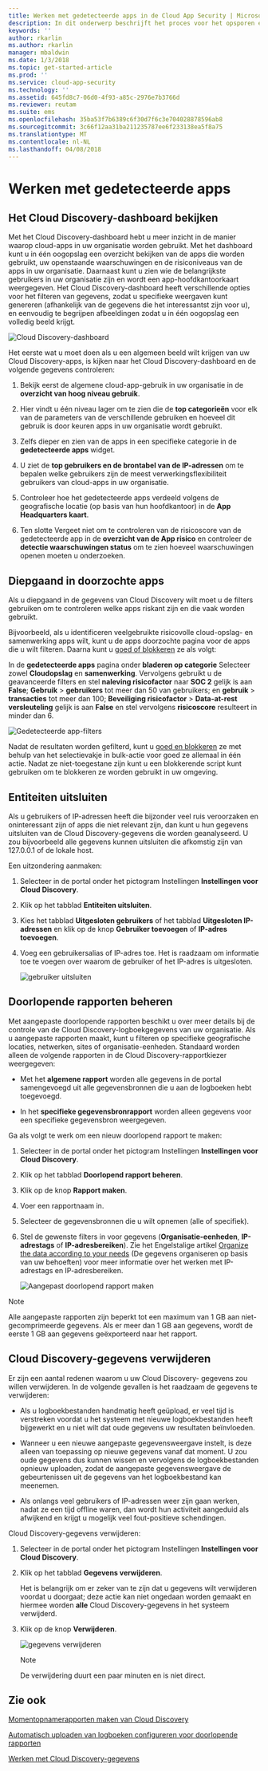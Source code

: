 ```yaml
---
title: Werken met gedetecteerde apps in de Cloud App Security | Microsoft Docs
description: In dit onderwerp beschrijft het proces voor het opsporen en oplossen van problemen met risicovolle cloud discovery-apps in de Cloud App Security.
keywords: ''
author: rkarlin
ms.author: rkarlin
manager: mbaldwin
ms.date: 1/3/2018
ms.topic: get-started-article
ms.prod: ''
ms.service: cloud-app-security
ms.technology: ''
ms.assetid: 645fd8c7-06d0-4f93-a85c-2976e7b3766d
ms.reviewer: reutam
ms.suite: ems
ms.openlocfilehash: 35ba53f7b6389c6f30d7f6c3e704028878596ab8
ms.sourcegitcommit: 3c66f12aa31ba211235787ee6f233138ea5f8a75
ms.translationtype: MT
ms.contentlocale: nl-NL
ms.lasthandoff: 04/08/2018
---
```

# <a name="working-with-discovered-apps"></a>Werken met gedetecteerde apps

## <a name="review-the-cloud-discovery-dashboard"></a>Het Cloud Discovery-dashboard bekijken

Met het Cloud Discovery-dashboard hebt u meer inzicht in de manier waarop cloud-apps in uw organisatie worden gebruikt. Met het dashboard kunt u in één oogopslag een overzicht bekijken van de apps die worden gebruikt, uw openstaande waarschuwingen en de risiconiveaus van de apps in uw organisatie. Daarnaast kunt u zien wie de belangrijkste gebruikers in uw organisatie zijn en wordt een app-hoofdkantoorkaart weergegeven. Het Cloud Discovery-dashboard heeft verschillende opties voor het filteren van gegevens, zodat u specifieke weergaven kunt genereren (afhankelijk van de gegevens die het interessantst zijn voor u), en eenvoudig te begrijpen afbeeldingen zodat u in één oogopslag een volledig beeld krijgt.

![Cloud Discovery-dashboard](./media/cloud-discovery-dashboard.png)

Het eerste wat u moet doen als u een algemeen beeld wilt krijgen van uw Cloud Discovery-apps, is kijken naar het Cloud Discovery-dashboard en de volgende gegevens controleren:
 
1. Bekijk eerst de algemene cloud-app-gebruik in uw organisatie in de **overzicht van hoog niveau gebruik**.

2. Hier vindt u één niveau lager om te zien die de **top categorieën** voor elk van de parameters van de verschillende gebruiken en hoeveel dit gebruik is door keuren apps in uw organisatie wordt gebruikt.

3. Zelfs dieper en zien van de apps in een specifieke categorie in de **gedetecteerde apps** widget.

4. U ziet de **top gebruikers en de brontabel van de IP-adressen** om te bepalen welke gebruikers zijn de meest verwerkingsflexibiliteit gebruikers van cloud-apps in uw organisatie.
5. Controleer hoe het gedetecteerde apps verdeeld volgens de geografische locatie (op basis van hun hoofdkantoor) in de **App Headquarters kaart**.

6. Ten slotte Vergeet niet om te controleren van de risicoscore van de gedetecteerde app in de **overzicht van de App risico** en controleer de **detectie waarschuwingen status** om te zien hoeveel waarschuwingen openen moeten u onderzoeken.

## <a name="deep-dive-into-discovered-apps"></a>Diepgaand in doorzochte apps
Als u diepgaand in de gegevens van Cloud Discovery wilt moet u de filters gebruiken om te controleren welke apps riskant zijn en die vaak worden gebruikt.


Bijvoorbeeld, als u identificeren veelgebruikte risicovolle cloud-opslag- en samenwerking apps wilt, kunt u de apps doorzochte pagina voor de apps die u wilt filteren. Daarna kunt u [goed of blokkeren](governance-discovery.md) ze als volgt:

In de **gedetecteerde apps** pagina onder **bladeren op categorie** Selecteer zowel **Cloudopslag** en **samenwerking**. Vervolgens gebruikt u de geavanceerde filters en stel **naleving risicofactor** naar **SOC 2** gelijk is aan **False**; **Gebruik** > **gebruikers** tot meer dan 50 van gebruikers; en **gebruik** > **transacties** tot meer dan 100; **Beveiliging risicofactor** > **Data-at-rest versleuteling** gelijk is aan **False** en stel vervolgens **risicoscore** resulteert in minder dan 6.

![Gedetecteerde app-filters](./media/discovered-app-filters.png)

Nadat de resultaten worden gefilterd, kunt u [goed en blokkeren](governance-discovery.md) ze met behulp van het selectievakje in bulk-actie voor goed ze allemaal in één actie. Nadat ze niet-toegestane zijn kunt u een blokkerende script kunt gebruiken om te blokkeren ze worden gebruikt in uw omgeving.


## <a name="exclude-entities"></a>Entiteiten uitsluiten  
Als u gebruikers of IP-adressen heeft die bijzonder veel ruis veroorzaken en oninteressant zijn of apps die niet relevant zijn, dan kunt u hun gegevens uitsluiten van de Cloud Discovery-gegevens die worden geanalyseerd. U zou bijvoorbeeld alle gegevens kunnen uitsluiten die afkomstig zijn van 127.0.0.1 of de lokale host.  
  
Een uitzondering aanmaken:  
  
1.  Selecteer in de portal onder het pictogram Instellingen **Instellingen voor Cloud Discovery**.  
  
2.  Klik op het tabblad **Entiteiten uitsluiten**.  
  
3.  Kies het tabblad **Uitgesloten gebruikers** of het tabblad **Uitgesloten IP-adressen** en klik op de knop **Gebruiker toevoegen** of **IP-adres toevoegen**.  
  
4.  Voeg een gebruikersalias of IP-adres toe. Het is raadzaam om informatie toe te voegen over waarom de gebruiker of het IP-adres is uitgesloten.  
  
     ![gebruiker uitsluiten](./media/exclude-user.png "gebruiker uitsluiten")  
  
## <a name="manage-continuous-reports"></a>Doorlopende rapporten beheren  
Met aangepaste doorlopende rapporten beschikt u over meer details bij de controle van de Cloud Discovery-logboekgegevens van uw organisatie. Als u aangepaste rapporten maakt, kunt u filteren op specifieke geografische locaties, netwerken, sites of organisatie-eenheden. Standaard worden alleen de volgende rapporten in de Cloud Discovery-rapportkiezer weergegeven:  
  
-  Met het **algemene rapport** worden alle gegevens in de portal samengevoegd uit alle gegevensbronnen die u aan de logboeken hebt toegevoegd.  
  
- In het **specifieke gegevensbronrapport** worden alleen gegevens voor een specifieke gegevensbron weergegeven.  
  
Ga als volgt te werk om een nieuw doorlopend rapport te maken:  
  
1.  Selecteer in de portal onder het pictogram Instellingen **Instellingen voor Cloud Discovery**.  
  
2.  Klik op het tabblad **Doorlopend rapport beheren**.  
  
3.  Klik op de knop **Rapport maken**.  
  
4.  Voer een rapportnaam in.  
  
5.  Selecteer de gegevensbronnen die u wilt opnemen (alle of specifiek).  
  
6.  Stel de gewenste filters in voor gegevens (**Organisatie-eenheden**, **IP-adrestags** of **IP-adresbereiken**). Zie het Engelstalige artikel [Organize the data according to your needs](ip-tags.md) (De gegevens organiseren op basis van uw behoeften) voor meer informatie over het werken met IP-adrestags en IP-adresbereiken.  
  
    ![Aangepast doorlopend rapport maken](./media/create-custom-continuous-report.png) 

> [!NOTE]
> Alle aangepaste rapporten zijn beperkt tot een maximum van 1 GB aan niet-gecomprimeerde gegevens. Als er meer dan 1 GB aan gegevens, wordt de eerste 1 GB aan gegevens geëxporteerd naar het rapport.


## <a name="deleting-cloud-discovery-data"></a>Cloud Discovery-gegevens verwijderen  
Er zijn een aantal redenen waarom u uw Cloud Discovery- gegevens zou willen verwijderen. In de volgende gevallen is het raadzaam de gegevens te verwijderen:  
  
-   Als u logboekbestanden handmatig heeft geüpload, er veel tijd is verstreken voordat u het systeem met nieuwe logboekbestanden heeft bijgewerkt en u niet wilt dat oude gegevens uw resultaten beïnvloeden.  
  
-   Wanneer u een nieuwe aangepaste gegevensweergave instelt, is deze alleen van toepassing op nieuwe gegevens vanaf dat moment. U zou oude gegevens dus kunnen wissen en vervolgens de logboekbestanden opnieuw uploaden, zodat de aangepaste gegevensweergave de gebeurtenissen uit de gegevens van het logboekbestand kan meenemen.  
  
-   Als onlangs veel gebruikers of IP-adressen weer zijn gaan werken, nadat ze een tijd offline waren, dan wordt hun activiteit aangeduid als afwijkend en krijgt u mogelijk veel fout-positieve schendingen.  
  
Cloud Discovery-gegevens verwijderen:  
  
1. Selecteer in de portal onder het pictogram Instellingen **Instellingen voor Cloud Discovery**.  
  
2. Klik op het tabblad **Gegevens verwijderen**.  
  
    Het is belangrijk om er zeker van te zijn dat u gegevens wilt verwijderen voordat u doorgaat; deze actie kan niet ongedaan worden gemaakt en hiermee worden **alle** Cloud Discovery-gegevens in het systeem verwijderd.  
  
3. Klik op de knop **Verwijderen**.  
  
    ![gegevens verwijderen](./media/delete-data.png "gegevens verwijderen")  
  
   > [!NOTE]  
   >  De verwijdering duurt een paar minuten en is niet direct.  




## <a name="see-also"></a>Zie ook
 
[Momentopnamerapporten maken van Cloud Discovery](create-snapshot-cloud-discovery-reports.md)

[Automatisch uploaden van logboeken configureren voor doorlopende rapporten](configure-automatic-log-upload-for-continuous-reports.md)

[Werken met Cloud Discovery-gegevens](working-with-cloud-discovery-data.md)

